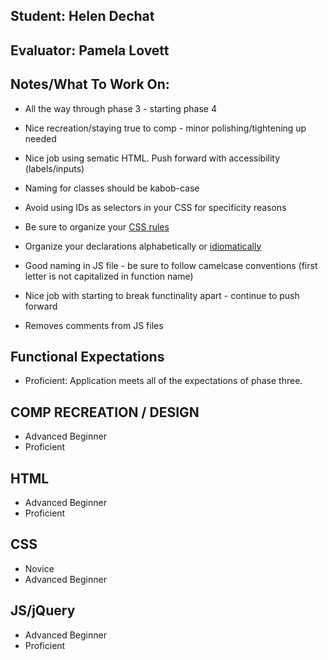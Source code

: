 ## Student: Helen Dechat
## Evaluator: Pamela Lovett
## Notes/What To Work On:

- All the way through phase 3  - starting phase 4
- Nice recreation/staying true to comp - minor polishing/tightening up needed

- Nice job using sematic HTML. Push forward with accessibility (labels/inputs)
- Naming for classes should be kabob-case

- Avoid using IDs as selectors in your CSS for specificity reasons
- Be sure to organize your [CSS rules](https://smacss.com/book/categorizing)
- Organize your declarations alphabetically or [idiomatically](https://github.com/necolas/idiomatic-css)

- Good naming in JS file - be sure to follow camelcase conventions (first letter is not capitalized in function name)
- Nice job with starting to break functinality apart - continue to push forward
- Removes comments from JS files

## Functional Expectations

* Proficient: Application meets all of the expectations of phase three.  

## COMP RECREATION / DESIGN

* Advanced Beginner  
* Proficient  

## HTML

* Advanced Beginner  
* Proficient  

## CSS

* Novice  
* Advanced Beginner    

## JS/jQuery

* Advanced Beginner  
* Proficient   